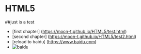 # HTML5
##just is a test
 - [first chapter] (https://moon-t.github.io/HTML5/test.html)
 - [second chapter] (https://moon-t.github.io/HTML5/test2.html)
 - [reload to baidu] (https://www.baidu.com)
 -  ![baidu](https://ss0.bdstatic.com/5aV1bjqh_Q23odCf/static/superman/img/logo/bd_logo1_31bdc765.png)